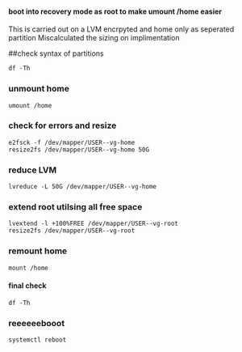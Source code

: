#### boot into recovery mode as root to make umount /home easier
This is carried out on a LVM encrpyted and home only as seperated partition
Miscalculated the sizing on implimentation

##check syntax of partitions
```
df -Th
```
### unmount home
```
umount /home
```

### check for errors and resize

```
e2fsck -f /dev/mapper/USER--vg-home
resize2fs /dev/mapper/USER--vg-home 50G
```

### reduce LVM
```
lvreduce -L 50G /dev/mapper/USER--vg-home
```

### extend root utilsing all free space
```
lvextend -l +100%FREE /dev/mapper/USER--vg-root
resize2fs /dev/mapper/USER--vg-root
```

### remount home
```
mount /home
```

#### final check
```
df -Th
```

### reeeeeebooot
```
systemctl reboot
```

